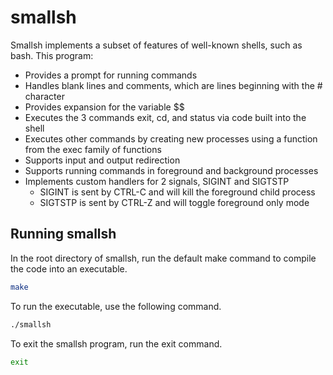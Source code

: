 # smallsh

Smallsh implements a subset of features of well-known shells, such as bash. This program:

  - Provides a prompt for running commands
  - Handles blank lines and comments, which are lines beginning with the # character
  - Provides expansion for the variable $$
  - Executes the 3 commands exit, cd, and status via code built into the shell
  - Executes other commands by creating new processes using a function from the exec family of functions
  - Supports input and output redirection
  - Supports running commands in foreground and background processes
  - Implements custom handlers for 2 signals, SIGINT and SIGTSTP
    - SIGINT is sent by CTRL-C and will kill the foreground child process
    - SIGTSTP is sent by CTRL-Z and will toggle foreground only mode
   
## Running smallsh
In the root directory of smallsh, run the default make command to compile the code into an executable.
```bash
make
```

To run the executable, use the following command.
```bash
./smallsh
```

To exit the smallsh program, run the exit command.
```bash
exit
```


